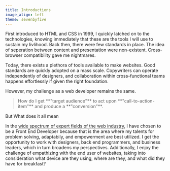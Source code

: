 ```yaml
---
title: Introductions
image_align: left
theme: sevenbyfive
---
```


First introduced to HTML and CSS in 1999, I quickly latched on to the technologies, knowing immediately that these are the tools I will use to sustain my livlihood. Back then, there were few standards in place. The idea of seperation between content and presentation were non-existent. Cross-browser compatibility gave me nightmares.

Today, there exists a plethora of tools available to make websites. Good standards are quickly adopted on a mass scale. Copywriters can operate independently of designers, and collaboration within cross-functional teams happens effortlessly if given the right foundation.

However, my challenge as a web developer remains the same. 

<blockquote> <p>How do I get **"target audience"** to act upon **"call-to-action-item"** and produce a **"conversion"**.</p></blockquote>

<p class='text-center lead red-text'>But What does it all mean</p>

In the [wide spectrum of expert fields of the web industry](https://css-tricks.com/job-titles-in-the-web-industry/), I have chosen to be a Front End Developer because that is the area where my talents for problem solving, adaptabily, and empowerment are best utilized. I get the opportunity to work with designers, back end programmers, and business leaders, which in turn broadens my perspectives. Additionally, I enjoy the challenge of empathizing with the end user of websites, taking into consideration what device are they using, where are they, and what did they have for breakfast?